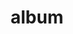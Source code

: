 ---
layout: album
resource: instagram
title: "album"
description: "masonry"
active: gallery
header-img: "img/gallery-bg.jpg"
album-title: "my 9th album"
images:
  - image_path: chin_19022/2/20231230_214652_414414304_18113555230347304_7472199744465468553_n.jpg
  - image_path: chin_19022/2/20231230_214652_415767533_18113555218347304_1672205101083812556_n.jpg
  - image_path: chin_19022/2/20231230_214652_415798512_18113555239347304_4286929147615102258_n.jpg
  - image_path: chin_19022/2/20240216_162313_426600890_18118677406347304_6013453394068756846_n.jpg
  - image_path: chin_19022/2/20240526_113437_445569547_18128633728347304_7689269017900333019_n.jpg
  - image_path: chin_19022/2/20240526_113437_445815735_18128633737347304_8758253588697332098_n.jpg
  - image_path: chin_19022/2/20240704_161818_449856098_18132693709347304_7397872902533677104_n.jpg
  - image_path: chin_19022/2/20240704_161818_449858972_18132693718347304_2510342899636278957_n.jpg
---